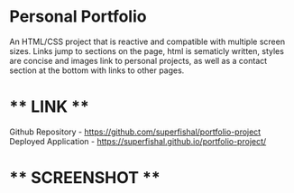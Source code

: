 # Personal Portfolio

An HTML/CSS project that is reactive and compatible with multiple screen sizes. Links jump to sections on the page, html is sematicly written, styles are concise and images link to personal projects, as well as a contact section at the bottom with links to other pages.

# ** LINK **

Github Repository - https://github.com/superfishal/portfolio-project
Deployed Application - https://superfishal.github.io/portfolio-project/

# ** SCREENSHOT **
